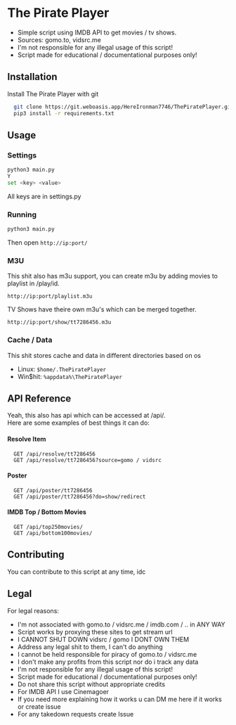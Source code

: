 
# The Pirate Player

- Simple script using IMDB API to get movies / tv shows.
- Sources: gomo.to, vidsrc.me
- I'm not responsible for any illegal usage of this script!
- Script made for educational / documentational purposes only!
## Installation

Install The Pirate Player with git

```bash
  git clone https://git.weboasis.app/HereIronman7746/ThePiratePlayer.git
  pip3 install -r requirements.txt
```
    
## Usage

### Settings
```bash
python3 main.py
Y
set <key> <value>
```
All keys are in settings.py

### Running
```bash
python3 main.py
```
Then open ```http://ip:port/```

### M3U
This shit also has m3u support, you can create m3u by adding movies to playlist in /play/id.  
```
http://ip:port/playlist.m3u
```

TV Shows have theire own m3u's which can be merged together.  
```
http://ip:port/show/tt7286456.m3u
```

### Cache / Data
This shit stores cache and data in different directories based on os  
- Linux: ```$home/.ThePiratePlayer```  
- Win$hit: ```%appdata%\ThePiratePlayer```  
## API Reference
Yeah, this also has api which can be accessed at /api/.  
Here are some examples of best things it can do:

#### Resolve Item
```http
  GET /api/resolve/tt7286456
  GET /api/resolve/tt7286456?source=gomo / vidsrc
```
#### Poster
```http
  GET /api/poster/tt7286456
  GET /api/poster/tt7286456?do=show/redirect
```
#### IMDB Top / Bottom Movies
```http
  GET /api/top250movies/
  GET /api/bottom100movies/
```
## Contributing

You can contribute to this script at any time, idc

## Legal
For legal reasons:  
- I'm not associated with gomo.to / vidsrc.me / imdb.com / .. in ANY WAY  
- Script works by proxying these sites to get stream url  
- I CANNOT SHUT DOWN vidsrc / gomo I DONT OWN THEM  
- Address any legal shit to them, I can't do anything  
- I cannot be held responsible for piracy of gomo.to / vidsrc.me  
- I don't make any profits from this script nor do i track any data  
- I'm not responsible for any illegal usage of this script!  
- Script made for educational / documentational purposes only!  
- Do not share this script without appropriate credits  
- For IMDB API I use Cinemagoer  
- If you need more explaining how it works u can DM me here if it works or create issue  
- For any takedown requests create Issue  